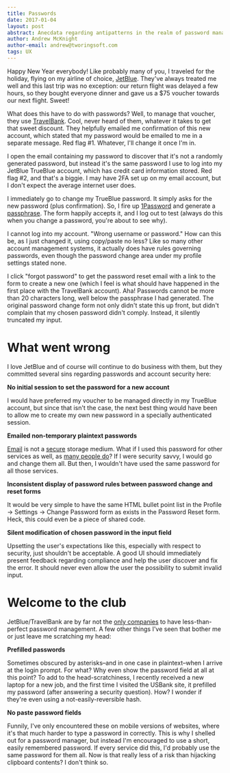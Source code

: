 ```yaml
---
title: Passwords
date: 2017-01-04
layout: post
abstract: Anecdata regarding antipatterns in the realm of password management for your service's users.
author: Andrew McKnight
author-email: andrew@tworingsoft.com
tags: UX
---
```


Happy New Year everybody! Like probably many of you, I traveled for the holiday, flying on my airline of choice, [JetBlue](http://www.jetblue.com/). They've always treated me well and this last trip was no exception: our return flight was delayed a few hours, so they bought everyone dinner and gave us a $75 voucher towards our next flight. Sweet!

What does this have to do with passwords? Well, to manage that voucher, they use [TravelBank](https://travelbank.com). Cool, never heard of them, whatever it takes to get that sweet discount. They helpfully emailed me confirmation of this new account, which stated that my password would be emailed to me in a separate message. Red flag #1. Whatever, I'll change it once I'm in.

I open the email containing my password to discover that it's not a randomly generated password, but instead it's the same password I use to log into my JetBlue TrueBlue account, which has credit card information stored. Red flag #2, and that's a biggie. I may have 2FA set up on my email account, but I don't expect the average internet user does. 

I immediately go to change my TrueBlue password. It simply asks for the new password (plus confirmation). So, I fire up [1Password](https://1password.com) and generate a [passphrase](http://xkcd.com/936/). The form happily accepts it, and I log out to test (always do this when you change a password, you're about to see why).

I cannot log into my account. "Wrong username or password." How can this be, as I just changed it, using copy/paste no less? Like so many other account management systems, it actually does have rules governing passwords, even though the password change area under my profile settings stated none.

I click "forgot password" to get the password reset email with a link to the form to create a new one (which I feel is what should have happened in the first place with the TravelBank account). Aha! Passwords cannot be more than 20 characters long, well below the passphrase I had generated. The original password change form not only didn't state this up front, but didn't complain that my chosen password didn't comply. Instead, it silently truncated my input.

# What went wrong

I love JetBlue and of course will continue to do business with them, but they committed several sins regarding passwords and account security here:

**No initial session to set the password for a new account**

I would have preferred my voucher to be managed directly in my TrueBlue account, but since that isn't the case, the next best thing would have been to allow me to create my own new password in a specially authenticated session.

**Emailed non-temporary plaintext passwords**

[Email](http://www.reuters.com/article/us-cyber-passwords-idUSKCN0XV1I6) is not a [secure](http://www.wsj.com/articles/yahoo-discloses-new-breach-of-1-billion-user-accounts-1481753131) storage medium. What if I used this password for other services as well, as [many people do](https://nakedsecurity.sophos.com/2013/04/23/users-same-password-most-websites/)? If I were security savvy, I would go and change them all. But then, I wouldn't have used the same password for all those services.

**Inconsistent display of password rules between password change and reset forms**

It would be very simple to have the same HTML bullet point list in the Profile -> Settings -> Change Password form as exists in the Password Reset form. Heck, this could even be a piece of shared code.

**Silent modification of chosen password in the input field**

Upsetting the user's expectations like this, especially with respect to security, just shouldn't be acceptable. A good UI should immediately present feedback regarding compliance and help the user discover and fix the error. It should never even allow the user the possibility to submit invalid input.

# Welcome to the club

JetBlue/TravelBank are by far not the [only companies](http://plaintextoffenders.com) to have less-than-perfect password management. A few other things I've seen that bother me or just leave me scratching my head:

**Prefilled passwords**

Sometimes obscured by asterisks–and in one case in plaintext–when I arrive at the login prompt. For what? Why even show the password field at all at this point? To add to the head-scratchiness, I recently received a new laptop for a new job, and the first time I visited the USBank site, it prefilled my password (after answering a security question). How? I wonder if they're even using a not-easily-reversible hash.

**No paste password fields**

Funnily, I've only encountered these on mobile versions of websites, where it's that much harder to type a password in correctly. This is why I shelled out for a password manager, but instead I'm encouraged to use a short, easily remembered password. If every service did this, I'd probably use the same password for them all. Now is that really less of a risk than hijacking clipboard contents? I don't think so.

